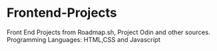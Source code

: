 # Frontend-Projects
Front End Projects from Roadmap.sh, Project Odin and other sources.
Programming Languages: HTML,CSS and Javascript
